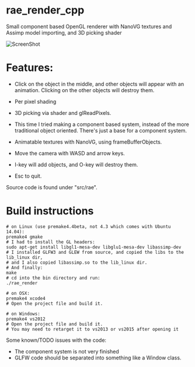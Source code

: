 # rae_render_cpp
Small component based OpenGL renderer with NanoVG textures and Assimp model importing, and 3D picking shader

![ScreenShot](https://cloud.githubusercontent.com/assets/6566641/10071941/596eb9b4-62c6-11e5-8408-ef6ae295d3df.png)

# Features:

- Click on the object in the middle, and other objects will appear with an animation.
Clicking on the other objects will destroy them.
- Per pixel shading
- 3D picking via shader and glReadPixels.
- This time I tried making a component based system, instead of the more traditional object oriented.
There's just a base for a component system.
- Animatable textures with NanoVG, using frameBufferObjects.

- Move the camera with WASD and arrow keys.
- I-key will add objects, and O-key will destroy them.
- Esc to quit.

Source code is found under "src/rae". 

# Build instructions

	# on Linux (use premake4.4beta, not 4.3 which comes with Ubuntu 14.04):
    premake4 gmake
    # I had to install the GL headers:
    sudo apt-get install libgl1-mesa-dev libglu1-mesa-dev libassimp-dev
    # I installed GLFW3 and GLEW from source, and copied the libs to the lib_linux dir,
    # and I also copied libassimp.so to the lib_linux dir. 
    # And finally:
    make
    # cd into the bin directory and run:
    ./rae_render

	# on OSX:
	premake4 xcode4
    # Open the project file and build it.
	
    # on Windows:
	premake4 vs2012
    # Open the project file and build it.
    # You may need to retarget it to vs2013 or vs2015 after opening it

Some known/TODO issues with the code:
- The component system is not very finished
- GLFW code should be separated into something like a Window class.

